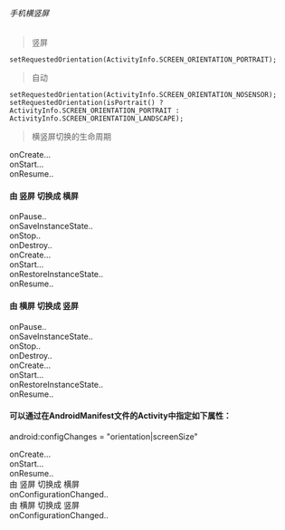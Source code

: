###### 手机横竖屏

> 竖屏
```
setRequestedOrientation(ActivityInfo.SCREEN_ORIENTATION_PORTRAIT);
```

> 自动
```
setRequestedOrientation(ActivityInfo.SCREEN_ORIENTATION_NOSENSOR);
setRequestedOrientation(isPortrait() ? 
ActivityInfo.SCREEN_ORIENTATION_PORTRAIT : ActivityInfo.SCREEN_ORIENTATION_LANDSCAPE);
```

> 横竖屏切换的生命周期  

onCreate...  
onStart...  
onResume..  

#### 由    竖屏  切换成   横屏  
onPause..  
onSaveInstanceState..  
onStop..  
onDestroy..  
onCreate...  
onStart...  
onRestoreInstanceState..  
onResume..  

#### 由    横屏  切换成   竖屏  
onPause..  
onSaveInstanceState..  
onStop..  
onDestroy..  
onCreate...  
onStart...  
onRestoreInstanceState..  
onResume..  

#### 可以通过在AndroidManifest文件的Activity中指定如下属性：  

android:configChanges = "orientation|screenSize"    

onCreate...  
onStart...  
onResume..  
由    竖屏  切换成   横屏  
onConfigurationChanged..  
由    横屏  切换成   竖屏  
onConfigurationChanged..  








